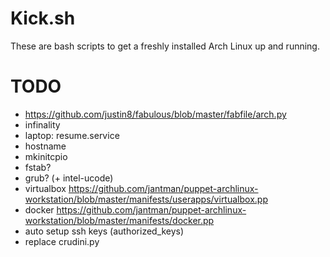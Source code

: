 
# Kick.sh

These are bash scripts to get a freshly installed Arch Linux up and running.


# TODO

- <https://github.com/justin8/fabulous/blob/master/fabfile/arch.py>
- infinality
- laptop: resume.service
- hostname
- mkinitcpio
- fstab?
- grub? (+ intel-ucode)
- virtualbox <https://github.com/jantman/puppet-archlinux-workstation/blob/master/manifests/userapps/virtualbox.pp>
- docker <https://github.com/jantman/puppet-archlinux-workstation/blob/master/manifests/docker.pp>
- auto setup ssh keys (authorized_keys)
- replace crudini.py
